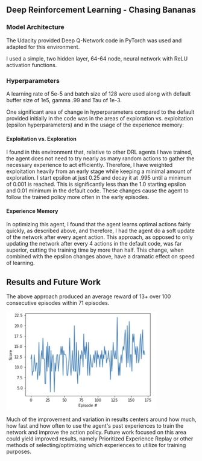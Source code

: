 ## Deep Reinforcement Learning - Chasing Bananas

### Model Architecture
The Udacity provided Deep Q-Network code in PyTorch was used and adapted for this environment. 

I used a simple, two hidden layer, 64-64 node, neural network with ReLU activation functions. 


### Hyperparameters
A learning rate of 5e-5 and batch size of 128 were used along with default buffer size of 1e5, gamma .99 and Tau of 1e-3.

One significant area of change in hyperparameters compared to the default provided initially in the code was in the areas of exploration vs. exploitation (epsilon hyperparameters) and in the usage of the experience memory:


#### Exploitation vs. Exploration

I found in this environment that, relative to other DRL agents I have trained, the agent does not need to try nearly as many random actions to gather the necessary experience to act efficiently. Therefore, I have weighted exploitation heavily from an early stage while keeping a minimal amount of exploration. I start epsilon at just 0.25 and decay it at .995 until a minimum of 0.001 is reached. This is significantly less than the 1.0 starting epsilon and 0.01 minimum in the default code. These changes cause the agent to follow the trained policy more often in the early episodes.


#### Experience Memory

In optimizing this agent, I found that the agent learns optimal actions fairly quickly, as described above, and therefore, I had the agent do a soft update of the network after every agent action. This approach, as opposed to only updating the network after every 4 actions in the default code, was far superior, cutting the training time by more than half. This change, when combined with the epsilon changes above, have a dramatic effect on speed of learning.


## Results and Future Work

The above approach produced an average reward of 13+ over 100 consecutive episodes within 71 episodes.

<img src="Results_Graph.png" width="400" height="260" />

Much of the improvement and variation in results centers around how much, how fast and how often to use the agent's past experiences to train the network and improve the action policy. Future work focused on this area could yield improved results, namely Prioritized Experience Replay or other methods of selecting/optimizing which experiences to utilize for training purposes.
